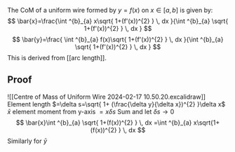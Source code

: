 The CoM of a uniform wire formed by $y=f(x)$ on $x \in[a,b]$ is given by:
$$
\bar{x}=\frac{\int ^{b}_{a} x\sqrt{ 1+(f'(x))^{2} } \, dx }{\int ^{b}_{a} \sqrt{ 1+(f'(x))^{2} } \, dx }
$$
$$
\bar{y}=\frac{ \int ^{b}_{a} f(x)\sqrt{ 1+(f'(x))^{2} } \, dx  }{\int ^{b}_{a} \sqrt{ 1+(f'(x))^{2} } \, dx }
$$
This is derived from [[arc length]]. 
## Proof
![[Centre of Mass of Uniform Wire 2024-02-17 10.50.20.excalidraw]]
Element length $=\delta s=\sqrt{ 1+ (\frac{\delta y}{\delta x})^{2} }\delta x$
$\bar{x}$ element moment from y-axis $=x\delta s$
Sum and let $\delta s \to 0$
$$
\bar{x}\int ^{b}_{a} \sqrt{ 1+(f(x))^{2} } \, dx =\int ^{b}_{a} x\sqrt{1+(f(x))^{2}  } \, dx 
$$
Similarly for $\bar{y}$